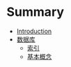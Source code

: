 # Summary

* [Introduction](README.md)
* [数据库](shu-ju-ku.md)
  * [索引](shu-ju-ku/suo-yin.md)
  * [基本概念](shu-ju-ku/ji-ben-gai-nian.md)


